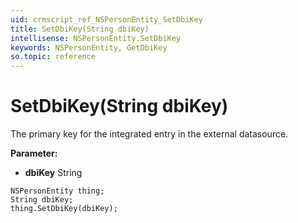 ```yaml
---
uid: crmscript_ref_NSPersonEntity_SetDbiKey
title: SetDbiKey(String dbiKey)
intellisense: NSPersonEntity.SetDbiKey
keywords: NSPersonEntity, GetDbiKey
so.topic: reference
---
```


# SetDbiKey(String dbiKey)

The primary key for the integrated entry in the external datasource.

**Parameter:** 
 - **dbiKey** String

```crmscript
NSPersonEntity thing;
String dbiKey;
thing.SetDbiKey(dbiKey);
```

